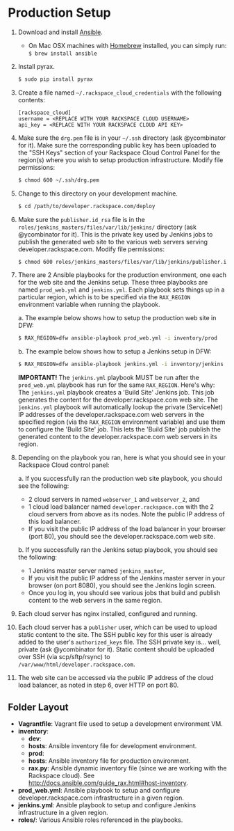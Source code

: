# Production Setup

1. Download and install [Ansible](http://docs.ansible.com/intro_installation.html#installing-the-control-machine).
   * On Mac OSX machines with [Homebrew](http://brew.sh/) installed, you can simply run: `$ brew install ansible`


2. Install pyrax.

   ```bash
   $ sudo pip install pyrax
   ```

3. Create a file named `~/.rackspace_cloud_credentials` with the following contents:

    ```
    [rackspace_cloud]
    username = <REPLACE WITH YOUR RACKSPACE CLOUD USERNAME>
    api_key = <REPLACE WITH YOUR RACKSPACE CLOUD API KEY>
    ```

4. Make sure the `drg.pem` file is in your `~/.ssh` directory (ask @ycombinator for it). Make sure the corresponding public key has been uploaded to the "SSH Keys" section of your Rackspace Cloud Control Panel for the region(s) where you wish to setup production infrastructure. Modify file permissions:

    ```bash
    $ chmod 600 ~/.ssh/drg.pem
    ```

5. Change to this directory on your development machine.

    ```bash
    $ cd /path/to/developer.rackspace.com/deploy
    ```

6. Make sure the `publisher.id_rsa` file is in the `roles/jenkins_masters/files/var/lib/jenkins/` directory (ask @ycombinator for it). This is the private key used by Jenkins jobs to publish the generated web site to the various web servers serving developer.rackspace.com. Modify file permissions:

    ```bash
    $ chmod 600 roles/jenkins_masters/files/var/lib/jenkins/publisher.id_rsa
    ```

7. There are 2 Ansible playbooks for the production environment, one each for the web site and the Jenkins setup. These three playbooks are named `prod_web.yml` and `jenkins.yml`. Each playbook sets things up in a particular region, which is to be specified via the `RAX_REGION` environment variable when running the playbook.

   a. The example below shows how to setup the production web site in DFW:

      ```bash
      $ RAX_REGION=dfw ansible-playbook prod_web.yml -i inventory/prod
      ```

   b. The example below shows how to setup a Jenkins setup in DFW:

      ```bash
      $ RAX_REGION=dfw ansible-playbook jenkins.yml -i inventory/jenkins
      ```

      **IMPORTANT!** The `jenkins.yml` playbook MUST be run after the `prod_web.yml` playbook has run for the same `RAX_REGION`. Here's why: The `jenkins.yml` playbook creates a 'Build Site' Jenkins job. This job generates the content for the developer.rackspace.com web site. The `jenkins.yml` playbook will automatically lookup the private (ServiceNet) IP addresses of the developer.rackspace.com web servers in the specified region (via the `RAX_REGION` environment variable) and use them to configure the 'Build Site' job. This lets the 'Build Site' job publish the generated content to the developer.rackspace.com web servers in its region.

8. Depending on the playbook you ran, here is what you should see in your Rackspace Cloud control panel:

   a. If you successfully ran the production web site playbook, you should see the following:
      * 2 cloud servers in named `webserver_1` and `webserver_2`, and
      * 1 cloud load balancer named `developer.rackspace.com` with the 2 cloud servers from above as its nodes. Note the public IP address of this load balancer.
      * If you visit the public IP address of the load balancer in your browser (port 80), you should see the developer.rackspace.com web site.

   b. If you successfully ran the Jenkins setup playbook, you should see the following:
      * 1 Jenkins master server named `jenkins_master`,
      * If you visit the public IP address of the Jenkins master server in your browser (on port 8080), you should see the Jenkins login screen.
      * Once you log in, you should see various jobs that build and publish content to the web servers in the same region.

9. Each cloud server has nginx installed, configured and running.

10. Each cloud server has a `publisher` user, which can be used to upload static content to the site. The SSH public key for this user is already added to the user's `authorized_keys` file. The SSH private key is... well, private (ask @ycombinator for it). Static content should be uploaded over SSH (via scp/sftp/rsync) to `/var/www/html/developer.rackspace.com`.

11. The web site can be accessed via the public IP address of the cloud load balancer, as noted in step 6, over HTTP on port 80.

## Folder Layout

* **Vagrantfile**: Vagrant file used to setup a development environment VM.
* **inventory**:
  * **dev**:
   * **hosts**: Ansible inventory file for development environment.
  * **prod**:
   * **hosts**: Ansible inventory file for production environment.
   * **rax.py**: Ansible dynamic inventory file (since we are working with the Rackspace cloud). See http://docs.ansible.com/guide_rax.html#host-inventory.
* **prod_web.yml**: Ansible playbook to setup and configure developer.rackspace.com infrastructure in a given region.
* **jenkins.yml**: Ansible playbook to setup and configure Jenkins infrastructure in a given region.
* **roles/**: Various Ansible roles referenced in the playbooks.
